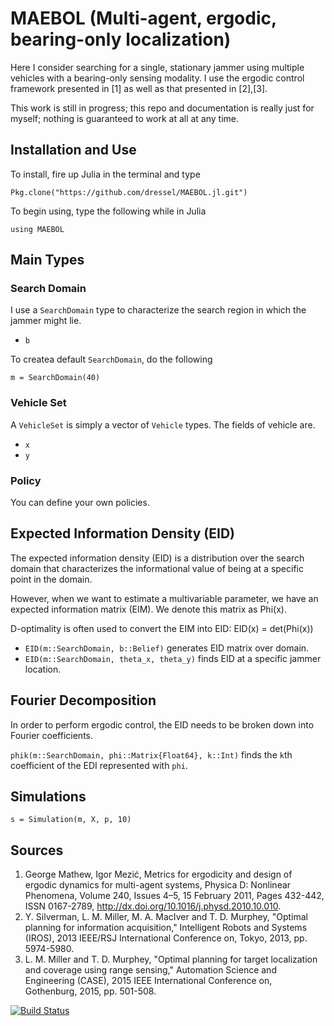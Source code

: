 # MAEBOL (Multi-agent, ergodic, bearing-only localization)
Here I consider searching for a single, stationary jammer using multiple vehicles with a bearing-only sensing modality.
I use the ergodic control framework presented in [1] as well as that presented in [2],[3].

This work is still in progress; this repo and documentation is really just for myself; nothing is guaranteed to work at all at any time.

## Installation and Use
To install, fire up Julia in the terminal and type
```
Pkg.clone("https://github.com/dressel/MAEBOL.jl.git")
```
To begin using, type the following while in Julia
```
using MAEBOL
```

## Main Types

### Search Domain
I use a `SearchDomain` type to characterize the search region in which the jammer might lie.

* `b`

To createa default `SearchDomain`, do the following
```
m = SearchDomain(40)
```

### Vehicle Set
A `VehicleSet` is simply a vector of `Vehicle` types.
The fields of vehicle are.

* `x`
* `y`

### Policy
You can define your own policies.

## Expected Information Density (EID)
The expected information density (EID) is a distribution over the search domain that characterizes the informational value of being at a specific point in the domain.

However, when we want to estimate a multivariable parameter, we have an expected information matrix (EIM).
We denote this matrix as Phi(x).

D-optimality is often used to convert the EIM into EID: EID(x) = det(Phi(x))

* `EID(m::SearchDomain, b::Belief)` generates EID matrix over domain.
* `EID(m::SearchDomain, theta_x, theta_y)` finds EID at a specific jammer location.

## Fourier Decomposition
In order to perform ergodic control, the EID needs to be broken down into Fourier coefficients.

`phik(m::SearchDomain, phi::Matrix{Float64}, k::Int)` finds the `k`th coefficient of the EDI represented with `phi`.


## Simulations
```
s = Simulation(m, X, p, 10)
```

## Sources

1. George Mathew, Igor Mezić, Metrics for ergodicity and design of ergodic dynamics for multi-agent systems, Physica D: Nonlinear Phenomena, Volume 240, Issues 4–5, 15 February 2011, Pages 432-442, ISSN 0167-2789, http://dx.doi.org/10.1016/j.physd.2010.10.010.
2. Y. Silverman, L. M. Miller, M. A. MacIver and T. D. Murphey, "Optimal planning for information acquisition," Intelligent Robots and Systems (IROS), 2013 IEEE/RSJ International Conference on, Tokyo, 2013, pp. 5974-5980.
3. L. M. Miller and T. D. Murphey, "Optimal planning for target localization and coverage using range sensing," Automation Science and Engineering (CASE), 2015 IEEE International Conference on, Gothenburg, 2015, pp. 501-508.

[![Build Status](https://travis-ci.org/dressel/MAEBOL.jl.svg?branch=master)](https://travis-ci.org/dressel/MAEBOL.jl)
